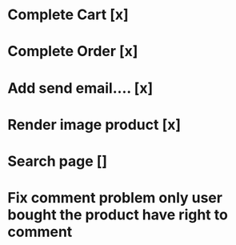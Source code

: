 # Complete Cart [x]
# Complete Order [x]
# Add send email.... [x]
# Render image product [x]
# Search page []
# Fix comment problem only user bought the product have right to comment